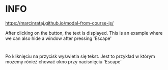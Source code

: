 # INFO
https://marcinrataj.github.io/modal-from-course-js/

After clicking on the button, the text is displayed. This is an example where we can also hide a window after pressing 'Escape'
#
Po kliknięciu na przycisk wyświetla się tekst. Jest to przykład w którym możemy rónież chować okno przy nacisnięciu 'Escape'
